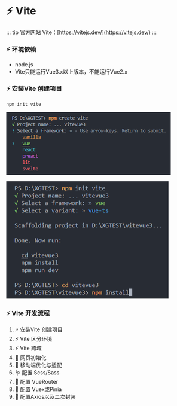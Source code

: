 # ⚡ Vite

::: tip 官方网站
Vite：[https://vitejs.dev/](https://vitejs.dev/)
::: 
### ⚡ 环境依赖
-  node.js
-  Vite只能运行Vue3.x以上版本，不能运行Vue2.x
### ⚡ 安装Vite 创建项目
```sh
npm init vite
```
![图 7](img/3ed5f8bae0e7db5ca85954230110d70a234e2c4151f6e00fa68ccb9f914d3415.png)  

![图 4](img/e4e498b681ae5c4378f42d4e8299dd10758f8cbd89c5af3c3efcc5b15a3e8fe2.png)  

### ⚡ Vite 开发流程
1. ⚡ 安装Vite 创建项目
2. ⚡ Vite 区分环境
3. ⚡ Vite 跨域
4. 🍼 网页初始化
5. 📱 移动端优化与适配
6. 🪱 配置 Scss/Sass
7. 🧩 配置 VueRouter
8. 🧩 配置 Vuex或Pinia
9. 📡 配置Axios以及二次封装